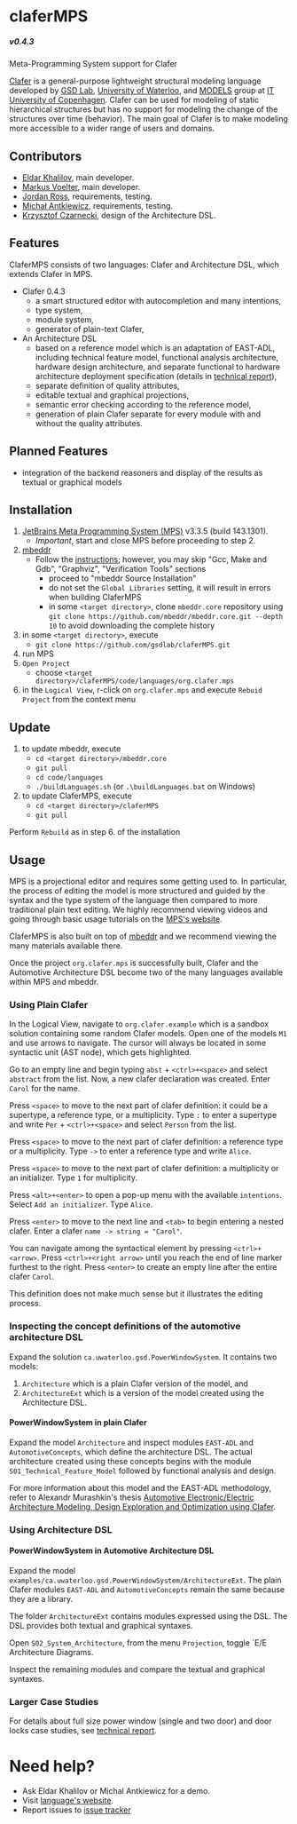claferMPS
=========

##### v0.4.3

Meta-Programming System support for Clafer

[Clafer](http://clafer.org) is a general-purpose lightweight structural modeling language developed by
[GSD Lab](http://gsd.uwaterloo.ca/), [University of Waterloo](http://uwaterloo.ca), and
[MODELS](http://www.itu.dk/research/models/) group at [IT University of Copenhagen](http://www.itu.dk/).
Clafer can be used for modeling of static hierarchical structures but has no support for modeling the change of the structures over time (behavior).
The main goal of Clafer is to make modeling more accessible to a wider range of users and domains.

Contributors
------------

* [Eldar Khalilov](http://gsd.uwaterloo.ca/ekhalilov), main developer.
* [Markus Voelter](http://voelter.de/), main developer.
* [Jordan Ross](http://gsd.uwaterloo.ca/j25ross), requirements, testing.
* [Michał Antkiewicz](http://gsd.uwaterloo.ca/mantkiew), requirements, testing.
* [Krzysztof Czarnecki](http://gsd.uwaterloo.ca/kczarnec), design of the Architecture DSL.

Features
--------

ClaferMPS consists of two languages: Clafer and Architecture DSL, which extends Clafer in MPS.

* Clafer 0.4.3
   * a smart structured editor with autocompletion and many intentions,
   * type system,
   * module system,
   * generator of plain-text Clafer,
* An Architecture DSL
   * based on a reference model which is an adaptation of EAST-ADL, including technical feature model, functional analysis architecture, hardware design architecture, and separate functional to hardware architecture deployment specification (details in [technical report](http://gsd.uwaterloo.ca/publications/view/667)),
   * separate definition of quality attributes,
   * editable textual and graphical projections,
   * semantic error checking according to the reference model,
   * generation of plain Clafer separate for every module with and without the quality attributes.

Planned Features
----------------

* integration of the backend reasoners and display of the results as textual or graphical models

Installation
------------

1. [JetBrains Meta Programming System (MPS)](https://www.jetbrains.com/mps/download/) v3.3.5 (build 143.1301).
    * *Important*, start and close MPS before proceeding to step 2.
2. [mbeddr](http://mbeddr.com/)
    * Follow the [instructions](http://mbeddr.com/download.html); however, you may skip "Gcc, Make and Gdb", "Graphviz", "Verification Tools" sections
        * proceed to "mbeddr Source Installation"
        * do not set the `Global Libraries` setting, it will result in errors when building ClaferMPS
        * in some `<target directory>`, clone `mbeddr.core` repository using `git clone https://github.com/mbeddr/mbeddr.core.git --depth 10` to avoid downloading the complete history
3. in some `<target directory>`, execute
    * `git clone https://github.com/gsdlab/claferMPS.git`
4. run MPS
5. `Open Project`
    * choose `<target directory>/claferMPS/code/languages/org.clafer.mps`
6. in the `Logical View`, r-click on `org.clafer.mps` and execute `Rebuid Project` from the context menu

Update
------

1. to update mbeddr, execute
    * `cd <target directory>/mbeddr.core`
    * `git pull`
    * `cd code/languages`
    * `./buildLanguages.sh`  (or `.\buildLanguages.bat` on Windows)
2. to update ClaferMPS, execute
    * `cd <target directory>/claferMPS`
    * `git pull`

Perform `Rebuild` as in step 6. of the installation

Usage
-----

MPS is a projectional editor and requires some getting used to.
In particular, the process of editing the model is more structured and guided by the syntax and the type system of the language then compared to more traditional plain text editing.
We highly recommend viewing videos and going through basic usage tutorials on the [MPS's website](https://www.jetbrains.com/mps/).

ClaferMPS is also built on top of [mbeddr](http://mbeddr.com/) and we recommend viewing the many materials available there.

Once the project `org.clafer.mps` is successfully built, Clafer and the Automotive Architecture DSL become two of the many languages available within MPS and mbeddr.

### Using Plain Clafer

In the Logical View, navigate to `org.clafer.example` which is a sandbox solution containing some random Clafer models. Open one of the models `M1` and use arrows to navigate. The cursor will always be located in some syntactic unit (AST node), which gets highlighted.

Go to an empty line and begin typing `abst` + `<ctrl>+<space>` and select `abstract` from the list.
Now, a new clafer declaration was created.
Enter `Carol` for the name.

Press `<space>` to move to the next part of clafer definition: it could be a supertype, a reference type, or a multiplicity.
Type `:` to enter a supertype and write `Per` + `<ctrl>+<space>` and select `Person` from the list.

Press `<space>` to move to the next part of clafer definition: a reference type or a multiplicity.
Type `->` to enter a reference type and write `Alice`.

Press `<space>` to move to the next part of clafer definition: a multiplicity or an initializer.
Type `1` for multiplicity.

Press `<alt>+<enter>` to open a pop-up menu with the available `intentions`. Select `Add an initializer`. Type `Alice`.

Press `<enter>` to move to the next line and `<tab>` to begin entering a nested clafer.
Enter a clafer `name -> string = "Carol"`.

You can navigate among the syntactical element by pressing `<ctrl>+<arrow>`. Press `<ctrl>+<right arrow>` until you reach the end of line marker furthest to the right. Press `<enter>` to create an empty line after the entire clafer `Carol`.

This definition does not make much sense but it illustrates the editing process.

### Inspecting the concept definitions of the automotive architecture DSL

Expand the solution `ca.uwaterloo.gsd.PowerWindowSystem`. It contains two models:

1. `Architecture` which is a plain Clafer version of the model, and
2. `ArchitectureExt` which is a version of the model created using the Architecture DSL.

#### PowerWindowSystem in plain Clafer

Expand the model `Architecture` and inspect modules `EAST-ADL` and `AutomotiveConcepts`, which define the architecture DSL. The actual architecture created using these concepts begins with the module `S01_Technical_Feature_Model` followed by functional analysis and design.

For more information about this model and the EAST-ADL methodology, refer to Alexandr Murashkin's thesis [Automotive Electronic/Electric Architecture Modeling, Design Exploration and Optimization using Clafer](https://uwspace.uwaterloo.ca/handle/10012/8780).

### Using Architecture DSL

#### PowerWindowSystem in Automotive Architecture DSL

Expand the model `examples/ca.uwaterloo.gsd.PowerWindowSystem/ArchitectureExt`. The plain Clafer modules `EAST-ADL` and `AutomotiveConcepts` remain the same because they are a library.

The folder `ArchitectureExt` contains modules expressed using the DSL. The DSL provides both textual and graphical syntaxes.

Open `S02_System_Architecture`, from the menu `Projection`, toggle `E/E Architecture Diagrams.

Inspect the remaining modules and compare the textual and graphical syntaxes.

### Larger Case Studies

For details about full size power window (single and two door) and door locks case studies, see [technical report](http://gsd.uwaterloo.ca/publications/view/667).

Need help?
==========

* Ask Eldar Khalilov or Michal Antkiewicz for a demo.
* Visit [language's website](http://clafer.org).
* Report issues to [issue tracker](https://github.com/gsdlab/claferMPS/issues)
